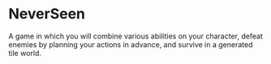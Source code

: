 # NeverSeen

A game in which you will combine various abilities on your character, defeat enemies by planning your actions in advance, and survive in a generated tile world.
